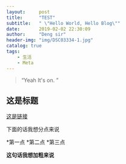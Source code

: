 ```yaml
---
layout:     post
title:      "TEST"
subtitle:   " \"Hello World, Hello Blog\""
date:       2019-02-02 22:30:09
author:     "Deng sir"
header-img: "img/DSC03334-1.jpg"
catalog: true
tags:
    - 生活
    - Meta
---
```



> “Yeah It's on. ”

## 这是标题

[这是链接](https://www.shanbay.com)

下面的话我想分点来说

*第一点
*第二点
*第三点

**这句话我想加粗来说**
